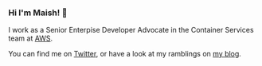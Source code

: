 ### Hi I'm Maish! 👋

I work as a Senior Enterpise Developer Advocate in the Container Services team at [AWS](aws.amazon.com).

You can find me on [Twitter](https://twitter.com/maishsk), or have a look at my ramblings on [my blog](https://blog.technodrone.cloud).